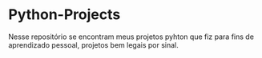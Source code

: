 # Python-Projects
Nesse repositório se encontram meus projetos pyhton que fiz para fins de aprendizado pessoal, projetos bem legais por sinal.

